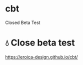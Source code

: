 # cbt
Closed Beta Test
<h1>&#128167; Close beta test</h1>
<a href="https://eroica-design.github.io/cbt/">https://eroica-design.github.io/cbt/</a>
